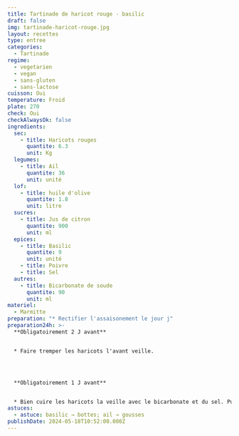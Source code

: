 ```yaml
---
title: Tartinade de haricot rouge - basilic
draft: false
img: tartinade-haricot-rouge.jpg
layout: recettes
type: entree
categories:
  - Tartinade
regime:
  - vegetarien
  - vegan
  - sans-gluten
  - sans-lactose
cuisson: Oui
temperature: Froid
plate: 270
check: Oui
checkAlwaysOk: false
ingredients:
  sec:
    - title: Haricots rouges
      quantite: 6.3
      unit: Kg
  legumes:
    - title: Ail
      quantite: 36
      unit: unité
  lof:
    - title: huile d'olive
      quantite: 1.8
      unit: litre
  sucres:
    - title: Jus de citron
      quantite: 900
      unit: ml
  epices:
    - title: Basilic
      quantite: 9
      unit: unité
    - title: Poivre
    - title: Sel
  autres:
    - title: Bicarbonate de soude
      quantite: 90
      unit: ml
materiel:
  - Marmitte
preparation: "* Rectifier l'assaisonement le jour j"
preparation24h: >-
  **Obligatoirement 2 J avant**


  * Faire tremper les haricots l'avant veille.




  **Obligatoirement 1 J avant**


  * Bien cuire les haricots la veille avec le bicarbonate et du sel. Puis mixer avec tout le reste.
astuces:
  - astuce: basilic → bottes; ail → gousses
publishDate: 2024-05-18T10:52:00.000Z
---
```

